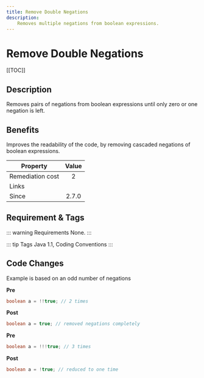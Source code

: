 ```yaml
---
title: Remove Double Negations
description:
    Removes multiple negations from boolean expressions.
---
```


# Remove Double Negations

[[TOC]]

## Description

Removes pairs of negations from boolean expressions until only zero or one negation is left.

## Benefits

Improves the readability of the code, by removing cascaded negations of boolean expressions.

| Property      | Value |
| ------------- |:-------------:|
| Remediation cost      | 2 |
| Links |  |
| Since | 2.7.0 |

## Requirement & Tags

::: warning Requirements
None.
:::

::: tip Tags
Java 1.1, Coding Conventions
::: 

## Code Changes

Example is based on an odd number of negations

__Pre__

``` java
boolean a = !!true; // 2 times
```

__Post__

``` java
boolean a = true; // removed negations completely
```



__Pre__

``` java
boolean a = !!!true; // 3 times
```

__Post__

``` java
boolean a = !true; // reduced to one time
```
